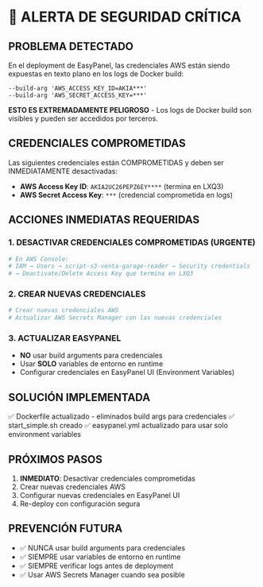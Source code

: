 # 🚨 ALERTA DE SEGURIDAD CRÍTICA

## PROBLEMA DETECTADO

En el deployment de EasyPanel, las credenciales AWS están siendo expuestas en texto plano en los logs de Docker build:

```
--build-arg 'AWS_ACCESS_KEY_ID=AKIA***' 
--build-arg 'AWS_SECRET_ACCESS_KEY=***'
```

**ESTO ES EXTREMADAMENTE PELIGROSO** - Los logs de Docker build son visibles y pueden ser accedidos por terceros.

## CREDENCIALES COMPROMETIDAS

Las siguientes credenciales están COMPROMETIDAS y deben ser INMEDIATAMENTE desactivadas:

- **AWS Access Key ID**: `AKIA2UC26PEPZ6EY****` (termina en LXQ3)
- **AWS Secret Access Key**: `***` (credencial comprometida en logs)

## ACCIONES INMEDIATAS REQUERIDAS

### 1. DESACTIVAR CREDENCIALES COMPROMETIDAS (URGENTE)
```bash
# En AWS Console:
# IAM → Users → script-s3-venta-garage-reader → Security credentials
# → Deactivate/Delete Access Key que termina en LXQ3
```

### 2. CREAR NUEVAS CREDENCIALES
```bash
# Crear nuevas credenciales AWS
# Actualizar AWS Secrets Manager con las nuevas credenciales
```

### 3. ACTUALIZAR EASYPANEL
- **NO** usar build arguments para credenciales
- Usar **SOLO** variables de entorno en runtime
- Configurar credenciales en EasyPanel UI (Environment Variables)

## SOLUCIÓN IMPLEMENTADA

✅ Dockerfile actualizado - eliminados build args para credenciales
✅ start_simple.sh creado
✅ easypanel.yml actualizado para usar solo environment variables

## PRÓXIMOS PASOS

1. **INMEDIATO**: Desactivar credenciales comprometidas
2. Crear nuevas credenciales AWS
3. Configurar nuevas credenciales en EasyPanel UI
4. Re-deploy con configuración segura

## PREVENCIÓN FUTURA

- ✅ NUNCA usar build arguments para credenciales
- ✅ SIEMPRE usar variables de entorno en runtime
- ✅ SIEMPRE verificar logs antes de deployment
- ✅ Usar AWS Secrets Manager cuando sea posible 